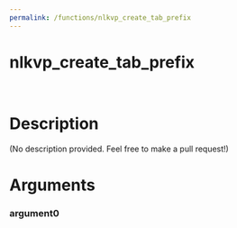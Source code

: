 ```yaml
---
permalink: /functions/nlkvp_create_tab_prefix
---
```

# nlkvp_create_tab_prefix  
&nbsp;  
# Description  
(No description provided. Feel free to make a pull request!) 
&nbsp;  
# Arguments
### argument0

&nbsp;    


